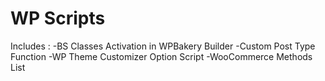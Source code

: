 # WP Scripts


Includes :
-BS Classes Activation in WPBakery Builder
-Custom Post Type Function 
-WP Theme Customizer Option Script
-WooCommerce Methods List



